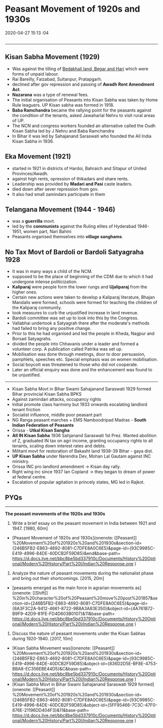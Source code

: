 # Peasant Movement of 1920s and 1930s

2020-04-27 15:13 :04

```toc
```

---

## Kisan Sabha Movement (1929) 

- Was against the tilling of <u>Bedakhali land, Begar and Hari</u> which were forms of unpaid labour.
- Rai Bareilly, Faizabad, Sultanpur, Pratapgarh.
- declined after gov repression and passing of **Awadh Rent Amendment Act**.
- **Nazarana** was a type of renewal fees.
- The initial organisation of Peasants into Kisan Sabha was taken by Home Rule leaguers. UP Kisan sabha was formed in 1918.
- **Baba Ramchandra** became the rallying point for the peasants against the condition of the tenants, asked Jawaharlal Nehru to visit rural areas of UP.
- The NCN and congress workers founded an alternative called the Oudh Kisan Sabha led by J Nehru and Baba Ramchandra
- In Bihar it was led by Sahajanand Saraswati who founded the All India Kisan Sabha in 1936.

## Eka Movement (1921)

 - started in 1921 in districts of Hardoi, Bahraich and Sitapur of United Provinces/Awadh.
- against high rents, opression of thikadars and share rents.
- Leadership was provided by **Madari and Pasi** caste leaders.
- died down after sever repression from gov.
- It also had small zamindars participate in them

## Telangana Movement (1944 - 1946)

- was a **guerrilla** movt.
- led by the **communists** against the Ruling elites of Hyderabad 1946-1951, women part, Nari Bahini
- Peasants organised themselves into **village sanghams**.

## No Tax Movt of Bardoli or Bardoli Satyagraha 1928

- It was in many ways a child of the NCM.
- supposed to be the place of beginning of the CDM due to which it had undergone intense politicization.
- **Kaliparaj** were people form the lower rungs and **Ujaliparaj** from the higher ones.
- Certain new actions were taken to develop a Kaliparaj literature, Bhajan Mandalis were formed, schools were formed for teaching the children of the Kaliparaj community.
- took measures to curb the unjustified increase in land revenue.
- Bardoli committee was set up to look into this by the Congress.
- Vallabhai undertook a Satyagrah there after the moderate's methods had failed to bring any positive change.
- Prior to this he had organised and led the people in Kheda, Nagpur and Borsad Satyagrahs.
- divided the people into Chhavanis under a leader and formed a volunteer corp. A publication called Patrika was set up.
- Mobilisation was done through meetings, door to door persuasion, pamphlets, speeches etc. Special emphasis was on women mobilisation.
- Social boycott was threatened to those who did not cooperate.
- Later an official enquiry was done and the enhancement was found to be unjustified.

---

- Kisan Sabha Movt in Bihar Swami Sahajanand Saraswati 1929 formed Bihar provincial Kisan Sabha BPKS
- Against zamindari attacks, occupancy rights
- Initial promote class harmony but 1933 onwards escalating landlord tenant friction
- Socialist influence, middle poor peasant part
- NG Ranga peasant marches + EMS Namboodripad Madras - **South Indian Federation of Peasants**
- Orissa - **Utkal Kisan Sangha**
- **All IN Kisan Sabha** 1936 Sahjanand Saraswati 1st Prez. Wanted abolition of Z, graduated IN tax on agri income, granting occupancy rights to all tenants, scaling down interest rates and debts.
- Militant movt for restoration of Bakasht land 1938-39 Bihar - gaya dist.
- **UP Kisan Sabha** under Narendra Dev, Mohan Lal Gautam against INC ministry.
- Orissa INC pro landlord amendment -> Kisan day rally.
- Right wing inc since 1937 Ian Copland -> they began to dream of power at federal centre.
- Escalation of popular agitation in princely states, MG led in Rajkot.

## PYQs

---

**The peasant movements of the 1920s and 1930s**

1. Write a brief essay on the peasant movement in India between 1921 and 1947. [1980, 60m]
- [Peasant Movement of 1920s and 1930s](onenote: [[Peasant]] %20Movement%20of%201920s%20and%201930s&section-id={246B5FB2-E863-4692-8081-C7DFE8A0C6E5}&page-id={93C9985C-E419-4996-84DE-40DCB2F59D85}&end&base-path= <https://d.docs.live.net/bbc8be5bd337910c/Documents/History%20Optional/Modern%20History/Part%20I/Indian%20Response.one> )

1. Analyze the nature of peasant movements during the nationalist phase and bring out their shortcomings. [2015, 20m]
- [peasants emerged as the main force in agrarian movements as](onenote: [[Shift]] %20in%20character%20of%20Peasant%20move%20post%201857&section-id={246B5FB2-E863-4692-8081-C7DFE8A0C6E5}&page-id={8A3F3C2A-9412-4661-8722-9B8A3A83E350}&object-id={4A761B72-B9F9-42D9-81FE-FD4D603B0107}&11&base-path= <https://d.docs.live.net/bbc8be5bd337910c/Documents/History%20Optional/Modern%20History/Part%20I/Indian%20Response.one> )

1. Discuss the nature of peasant movements under the Kisan Sabhas during 1920-1940.
[2017, 10m]
- [Kisan Sabha Movement was](onenote: [[Peasant]] %20Movement%20of%201920s%20and%201930s&section-id={246B5FB2-E863-4692-8081-C7DFE8A0C6E5}&page-id={93C9985C-E419-4996-84DE-40DCB2F59D85}&object-id={836D2D5E-BF8E-4753-BBA8-EC356EBE44D5}&C&base-path= <https://d.docs.live.net/bbc8be5bd337910c/Documents/History%20Optional/Modern%20History/Part%20I/Indian%20Response.one> )
- [Kisan Sabha Movt in Bihar Swami Sahajanand Saraswati 1929 formed](onenote: [[Peasant]] %20Movement%20of%201920s%20and%201930s&section-id={246B5FB2-E863-4692-8081-C7DFE8A0C6E5}&page-id={93C9985C-E419-4996-84DE-40DCB2F59D85}&object-id={5FF95466-7C3C-47F0-876E-21196DD404F3}&11&base-path= <https://d.docs.live.net/bbc8be5bd337910c/Documents/History%20Optional/Modern%20History/Part%20I/Indian%20Response.one> )
